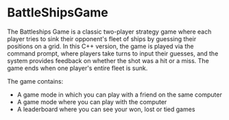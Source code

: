 # BattleShipsGame
The Battleships Game is a classic two-player strategy game where each player tries to sink their opponent's fleet of ships by guessing their positions on a grid. In this C++ version, the game is played via the command prompt, where players take turns to input their guesses, and the system provides feedback on whether the shot was a hit or a miss. The game ends when one player's entire fleet is sunk.

The game contains:
- A game mode in which you can play with a friend on the same computer
- A game mode where you can play with the computer
- A leaderboard where you can see your won, lost or tied games
